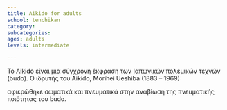 ```yaml
---
title: Aikido for adults
school: tenchikan
category: 
subcategories: 
ages: adults
levels: intermediate

---
```



Το Aikido είναι μια σύγχρονη έκφραση των Ιαπωνικών πολεμικών τεχνών (budo). Ο ιδρυτής του Aikido, Morihei Ueshiba (1883 – 1969) 
<!-- more -->
αφιερώθηκε σωματικά και πνευματικά στην αναβίωση της πνευματικής ποιότητας του budo.